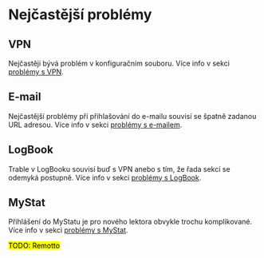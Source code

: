 # Nejčastější problémy

## VPN

Nejčastěji bývá problém v konfiguračním souboru. Více info v sekci [problémy s VPN](../vpn/problems).

## E-mail

Nejčastější problémy při přihlašování do e-mailu souvisí se špatně zadanou URL adresou. Více info v sekci [problémy s e-mailem](../email/problems).

## LogBook

Trable v LogBooku souvisí buď s VPN anebo s tím, že řada sekcí se odemyká postupně. Více info v sekci [problémy s LogBook](../logbook/problems).

## MyStat

Přihlášení do MyStatu je pro nového lektora obvykle trochu komplikované. Více info v sekci [problémy s MyStat](../mystat/problems).

<mark>TODO: Remotto</mark>
